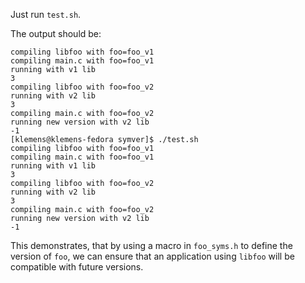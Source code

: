 Just run `test.sh`.

The output should be:
```
compiling libfoo with foo=foo_v1
compiling main.c with foo=foo_v1
running with v1 lib
3
compiling libfoo with foo=foo_v2
running with v2 lib
3
compiling main.c with foo=foo_v2
running new version with v2 lib
-1
[klemens@klemens-fedora symver]$ ./test.sh 
compiling libfoo with foo=foo_v1
compiling main.c with foo=foo_v1
running with v1 lib
3
compiling libfoo with foo=foo_v2
running with v2 lib
3
compiling main.c with foo=foo_v2
running new version with v2 lib
-1
```

This demonstrates, that by using a macro in `foo_syms.h` to define the version of `foo`,
we can ensure that an application using `libfoo` will be compatible with future versions.

